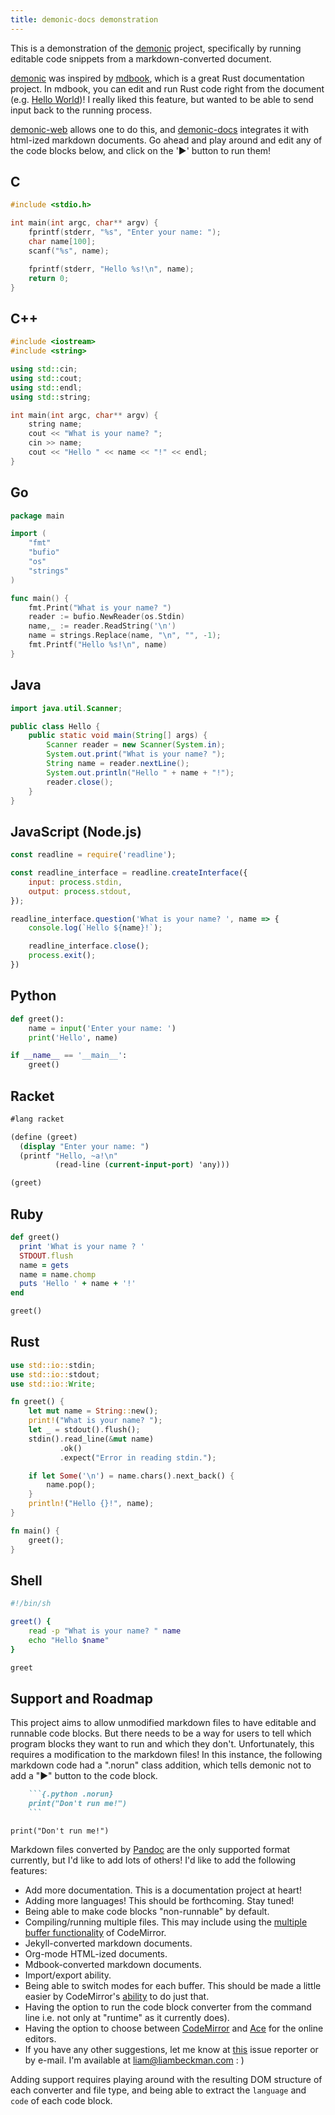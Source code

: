 ```yaml
---
title: demonic-docs demonstration
---
```


This is a demonstration of the [demonic](https://github.com/lbeckman314/demonic) project, specifically by running editable code snippets from a markdown-converted document.

[demonic](https://github.com/lbeckman314/demonic) was inspired by [mdbook](https://github.com/rust-lang-nursery/mdBook), which is a great Rust documentation project. In mdbook, you can edit and run Rust code right from the document (e.g. [Hello World](https://doc.rust-lang.org/rust-by-example/hello.html#hello-world))! I really liked this feature, but wanted to be able to send input back to the running process.

[demonic-web](https://github.com/lbeckman314/demonic/demonic-web) allows one to do this, and [demonic-docs](https://github.com/lbeckman314/demonic/demonic-docs) integrates it with html-ized markdown documents. Go ahead and play around and edit any of the code blocks below, and click on the '▶' button to run them!


## C

```c
#include <stdio.h>

int main(int argc, char** argv) {
    fprintf(stderr, "%s", "Enter your name: ");
    char name[100];
    scanf("%s", name);

    fprintf(stderr, "Hello %s!\n", name);
    return 0;
}
```

## C++

```c++
#include <iostream>
#include <string>

using std::cin;
using std::cout;
using std::endl;
using std::string;

int main(int argc, char** argv) {
    string name;
    cout << "What is your name? ";
    cin >> name;
    cout << "Hello " << name << "!" << endl;
}
```

## Go

```go
package main

import (
    "fmt"
    "bufio"
    "os"
    "strings"
)

func main() {
    fmt.Print("What is your name? ")
    reader := bufio.NewReader(os.Stdin)
    name,_ := reader.ReadString('\n')
    name = strings.Replace(name, "\n", "", -1);
    fmt.Printf("Hello %s!\n", name)
}
```

## Java

```java
import java.util.Scanner;

public class Hello {
    public static void main(String[] args) {
        Scanner reader = new Scanner(System.in);
        System.out.print("What is your name? ");
        String name = reader.nextLine();
        System.out.println("Hello " + name + "!");
        reader.close();
    }
}
```

## JavaScript (Node.js)

```javascript
const readline = require('readline');

const readline_interface = readline.createInterface({
    input: process.stdin,
    output: process.stdout,
});

readline_interface.question('What is your name? ', name => {
    console.log(`Hello ${name}!`);

    readline_interface.close();
    process.exit();
})
```

## Python

```python
def greet():
    name = input('Enter your name: ')
    print('Hello', name)

if __name__ == '__main__':
    greet()
```

## Racket

```scheme
#lang racket

(define (greet)
  (display "Enter your name: ")
  (printf "Hello, ~a!\n"
          (read-line (current-input-port) 'any)))

(greet)
```

## Ruby

```ruby
def greet()
  print 'What is your name ? '
  STDOUT.flush
  name = gets
  name = name.chomp
  puts 'Hello ' + name + '!'
end

greet()
```

## Rust

```rust
use std::io::stdin;
use std::io::stdout;
use std::io::Write;

fn greet() {
    let mut name = String::new();
    print!("What is your name? ");
    let _ = stdout().flush();
    stdin().read_line(&mut name)
           .ok()
           .expect("Error in reading stdin.");

    if let Some('\n') = name.chars().next_back() {
        name.pop();
    }
    println!("Hello {}!", name);
}

fn main() {
    greet();
}
```

## Shell

```sh
#!/bin/sh

greet() {
    read -p "What is your name? " name
    echo "Hello $name"
}

greet
```

## Support and Roadmap

This project aims to allow unmodified markdown files to have editable and runnable code blocks. But there needs to be a way for users to tell which program blocks they want to run and which they don't. Unfortunately, this requires a modification to the markdown files! In this instance, the following markdown code had a ".norun" class addition, which tells demonic not to add a "▶" button to the code block.

```{.markdown .norun}
    ```{.python .norun}
    print("Don't run me!")
    ```
```

```{.python .norun}
print("Don't run me!")
```

Markdown files converted by [Pandoc](https://pandoc.org/) are the only supported format currently, but I'd like to add lots of others! I'd like to add the following features:

- Add more documentation. This is a documentation project at heart!
- Adding more languages! This should be forthcoming. Stay tuned!
- Being able to make code blocks "non-runnable" by default.
- Compiling/running multiple files. This may include using the [multiple buffer functionality](https://codemirror.net/demo/buffers.html) of CodeMirror.
- Jekyll-converted markdown documents.
- Org-mode HTML-ized documents.
- Mdbook-converted markdown documents.
- Import/export ability.
- Being able to switch modes for each buffer. This should be made a little easier by CodeMirror's [ability](https://codemirror.net/demo/changemode.html) to do just that.
- Having the option to run the code block converter from the command line i.e. not only at "runtime" as it currently does).
- Having the option to choose between [CodeMirror](https://codemirror.net/) and [Ace](https://ace.c9.io/) for the online editors.
- If you have any other suggestions, let me know at [this](https://github.com/lbeckman314/demonic-server/issues) issue reporter or by e-mail. I'm available at [liam@liambeckman.com](mailto:liam@liambeckman.com) : )

Adding support requires playing around with the resulting DOM structure of each converter and file type, and being able to extract the `language` and `code` of each code block.

